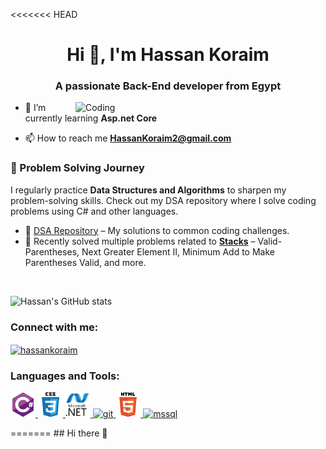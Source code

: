 <<<<<<< HEAD
<h1 align="center">Hi 👋, I'm Hassan Koraim</h1>
<h3 align="center">A passionate Back-End developer from Egypt</h3>
<img align="right" alt="Coding" width="400" src="https://cdn.dribbble.com/users/1162077/screenshots/3848914/programmer.gif"/>

- 🌱 I’m currently learning **Asp.net Core**

- 📫 How to reach me **HassanKoraim2@gmail.com**

<!-- - ⚡ Fun fact **I am funny** -->
<!-- <h3 align="left">🧠 Problem Solving</h3> -->

<h3 align="left">🚀 Problem Solving Journey</h3>
<p>I regularly practice <strong>Data Structures and Algorithms</strong> to sharpen my problem-solving skills. Check out my DSA repository where I solve coding problems using C# and other languages.</p>

- 📘 [DSA Repository](https://github.com/HassanKoraim/DSA) – My solutions to common coding challenges.
- 🧱 Recently solved multiple problems related to <a href="https://github.com/HassanKoraim/DSA/Data-structures/Stack Problems Solving" target="_blank"><strong>Stacks</strong></a> – Valid-Parentheses, Next Greater Element II, Minimum Add to Make Parentheses Valid, and more.

 <!-- - 💡 I solve problems on topics like arrays, strings, recursion, trees, graphs, dynamic programming, and more. -->

<br/>

![Hassan's GitHub stats](https://github-readme-stats.vercel.app/api?username=HassanKoraim&show_icons=true&theme=radical)


<h3 align="left">Connect with me:</h3>
<p align="left">
<a href="https://linkedin.com/in/hassankoraim" target="blank"><img align="center" src="https://raw.githubusercontent.com/rahuldkjain/github-profile-readme-generator/master/src/images/icons/Social/linked-in-alt.svg" alt="hassankoraim" height="30" width="40" /></a>
</p>

<h3 align="left">Languages and Tools:</h3>
<p align="left"> <a href="https://www.w3schools.com/cs/" target="_blank" rel="noreferrer"> <img src="https://raw.githubusercontent.com/devicons/devicon/master/icons/csharp/csharp-original.svg" alt="csharp" width="40" height="40"/> </a> <a href="https://www.w3schools.com/css/" target="_blank" rel="noreferrer"> <img src="https://raw.githubusercontent.com/devicons/devicon/master/icons/css3/css3-original-wordmark.svg" alt="css3" width="40" height="40"/> </a> <a href="https://dotnet.microsoft.com/" target="_blank" rel="noreferrer"> <img src="https://raw.githubusercontent.com/devicons/devicon/master/icons/dot-net/dot-net-original-wordmark.svg" alt="dotnet" width="40" height="40"/> </a> <a href="https://git-scm.com/" target="_blank" rel="noreferrer"> <img src="https://www.vectorlogo.zone/logos/git-scm/git-scm-icon.svg" alt="git" width="40" height="40"/> </a> <a href="https://www.w3.org/html/" target="_blank" rel="noreferrer"> <img src="https://raw.githubusercontent.com/devicons/devicon/master/icons/html5/html5-original-wordmark.svg" alt="html5" width="40" height="40"/> </a> <a href="https://www.microsoft.com/en-us/sql-server" target="_blank" rel="noreferrer"> <img src="https://www.svgrepo.com/show/303229/microsoft-sql-server-logo.svg" alt="mssql" width="40" height="40"/> </a> </p>
=======
## Hi there 👋

<!--
**HassanKoraim/HassanKoraim** is a ✨ _special_ ✨ repository because its `README.md` (this file) appears on your GitHub profile.

Here are some ideas to get you started:

- 🔭 I’m currently working on ...
- 🌱 I’m currently learning ...
- 👯 I’m looking to collaborate on ...
- 🤔 I’m looking for help with ...
- 💬 Ask me about ...
- 📫 How to reach me: ...
- 😄 Pronouns: ...
- ⚡ Fun fact: ...
-->
